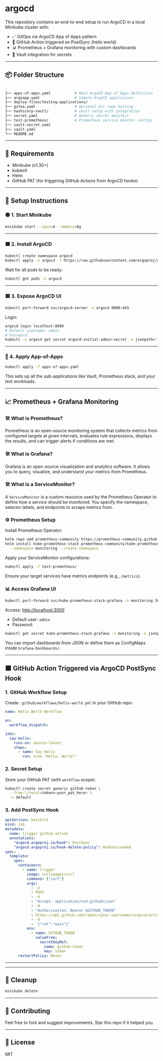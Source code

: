 # argocd

This repository contains an end-to-end setup to run ArgoCD in a local Minikube cluster with:

- ✅ GitOps via ArgoCD App of Apps pattern
- 🎯 GitHub Action triggered on PostSync (hello world)
- 📊 Prometheus + Grafana monitoring with custom dashboards
- 🔐 Vault integration for secrets

---

## 📦 Folder Structure

```bash
.
├── apps-of-apps.yaml           # Main ArgoCD App of Apps definition
├── argoapp.yaml                # Sample ArgoCD application
├── deploy-files/testing-applications/
├── gitea.yaml                  # Optional Git repo hosting
├── hashicorp-vault/            # Vault setup with integration
├── secret.yaml                 # Generic secret manifest
├── test-prometheus/            # Prometheus service monitor configs
├── vault-secret.yaml
├── vault.yaml
└── README.md
```

---

## 🧪 Requirements

- Minikube (v1.30+)
- kubectl
- Helm
- GitHub PAT (for triggering GitHub Actions from ArgoCD hooks)

---

## 🧰 Setup Instructions

### 🟢 1. Start Minikube

```bash
minikube start --cpus=4 --memory=6g
```

---

### 🟦 2. Install ArgoCD

```bash
kubectl create namespace argocd
kubectl apply -n argocd -f https://raw.githubusercontent.com/argoproj/argo-cd/stable/manifests/install.yaml
```

Wait for all pods to be ready:

```bash
kubectl get pods -n argocd
```

---

### 🟨 3. Expose ArgoCD UI

```bash
kubectl port-forward svc/argocd-server -n argocd 8080:443
```

Login:

```bash
argocd login localhost:8080
# Default username: admin
# Password:
kubectl -n argocd get secret argocd-initial-admin-secret -o jsonpath="{.data.password}" | base64 -d && echo
```

---

### 🧩 4. Apply App-of-Apps

```bash
kubectl apply -f apps-of-apps.yaml
```

This sets up all the sub-applications like Vault, Prometheus stack, and your test workloads.

---

## 📈 Prometheus + Grafana Monitoring

### 🛠 What is Prometheus?

Prometheus is an open-source monitoring system that collects metrics from configured targets at given intervals, evaluates rule expressions, displays the results, and can trigger alerts if conditions are met.

### 🛠 What is Grafana?

Grafana is an open-source visualization and analytics software. It allows you to query, visualize, and understand your metrics from Prometheus.

### 🛠 What is a ServiceMonitor?

A `ServiceMonitor` is a custom resource used by the Prometheus Operator to define how a service should be monitored. You specify the namespace, selector labels, and endpoints to scrape metrics from.

### ⚙️ Prometheus Setup

Install Prometheus Operator:

```bash
helm repo add prometheus-community https://prometheus-community.github.io/helm-charts
helm install kube-prometheus-stack prometheus-community/kube-prometheus-stack \
  --namespace monitoring --create-namespace
```

Apply your ServiceMonitor configurations:

```bash
kubectl apply -f test-prometheus/
```

Ensure your target services have metrics endpoints (e.g., `/metrics`).

### 📊 Access Grafana UI

```bash
kubectl port-forward svc/kube-prometheus-stack-grafana -n monitoring 3000:80
```

Access: [http://localhost:3000](http://localhost:3000)

- Default user: `admin`
- Password:

```bash
kubectl get secret kube-prometheus-stack-grafana -n monitoring -o jsonpath="{.data.admin-password}" | base64 -d
```

You can import dashboards from JSON or define them as ConfigMaps inside `Grafana-Dashboards/`.

---

## 🟩 GitHub Action Triggered via ArgoCD PostSync Hook

### 1. GitHub Workflow Setup

Create `.github/workflows/hello-world.yml` in your GitHub repo:

```yaml
name: Hello World Workflow

on:
  workflow_dispatch:

jobs:
  say-hello:
    runs-on: ubuntu-latest
    steps:
      - name: Say Hello
        run: echo "Hello, World!"
```

### 2. Secret Setup

Store your GitHub PAT (with `workflow` scope):

```bash
kubectl create secret generic github-token \
  --from-literal=token=<your_pat_here> \
  -n default
```

### 3. Add PostSync Hook

```yaml
apiVersion: batch/v1
kind: Job
metadata:
  name: trigger-github-action
  annotations:
    "argocd.argoproj.io/hook": PostSync
    "argocd.argoproj.io/hook-delete-policy": HookSucceeded
spec:
  template:
    spec:
      containers:
        - name: trigger
          image: curlimages/curl
          command: ["curl"]
          args:
            - -X
            - POST
            - -H
            - "Accept: application/vnd.github+json"
            - -H
            - "Authorization: Bearer $GITHUB_TOKEN"
            - https://api.github.com/repos/<your-username>/argocd/actions/workflows/hello-world.yml/dispatches
            - -d
            - '{"ref":"main"}'
          env:
            - name: GITHUB_TOKEN
              valueFrom:
                secretKeyRef:
                  name: github-token
                  key: token
      restartPolicy: Never
```

---

---

## 🧼 Cleanup

```bash
minikube delete
```

---

## 🤝 Contributing

Feel free to fork and suggest improvements. Star this repo if it helped you.

---

## 📜 License

MIT

